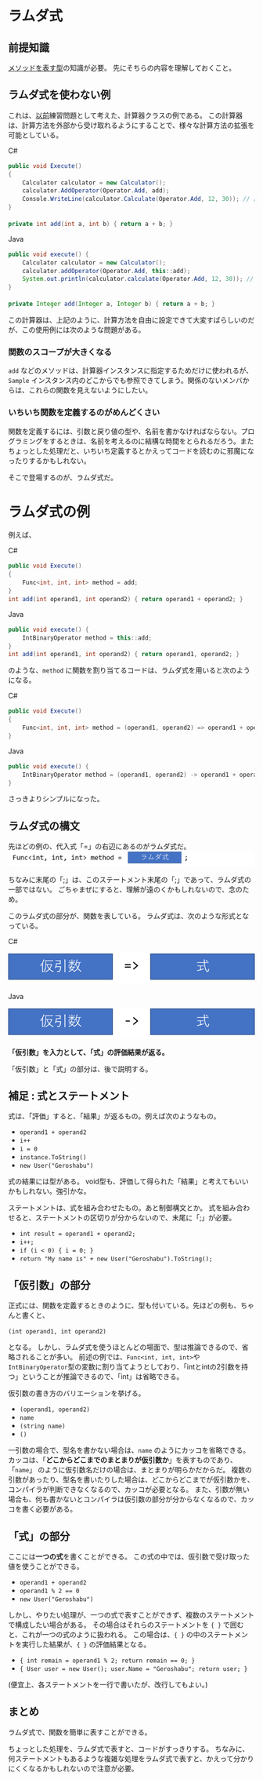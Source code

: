 # ラムダ式

## 前提知識

[メソッドを表す型](../HigherOrderFunction/HigherOrderFunction.md)の知識が必要。
先にそちらの内容を理解しておくこと。

## ラムダ式を使わない例

これは、[以前](../HigherOrderFunction/HigherOrderFunction.md)練習問題として考えた、計算器クラスの例である。
この計算器は、計算方法を外部から受け取れるようにすることで、様々な計算方法の拡張を可能としている。

C#

```csharp
public void Execute()
{
    Calculator calculator = new Calculator();
    calculator.AddOperator(Operator.Add, add);
    Console.WriteLine(calculator.Calculate(Operator.Add, 12, 30)); // 出力 : 42
}

private int add(int a, int b) { return a + b; }
```

Java

```java
public void execute() {
    Calculator calculator = new Calculator();
    calculator.addOperator(Operator.Add, this::add);
    System.out.println(calculator.calculate(Operator.Add, 12, 30)); // 出力 : 42
}

private Integer add(Integer a, Integer b) { return a + b; }
```

この計算器は、上記のように、計算方法を自由に設定できて大変すばらしいのだが、この使用例には次のような問題がある。

### 関数のスコープが大きくなる
`add` などのメソッドは、計算器インスタンスに指定するためだけに使われるが、`Sample` インスタンス内のどこからでも参照できてしまう。関係のないメンバからは、これらの関数を見えないようにしたい。

### いちいち関数を定義するのがめんどくさい
関数を定義するには、引数と戻り値の型や、名前を書かなければならない。プログラミングをするときは、名前を考えるのに結構な時間をとられるだろう。またちょっとした処理だと、いちいち定義するとかえってコードを読むのに邪魔になったりするかもしれない。

そこで登場するのが、ラムダ式だ。

# ラムダ式の例
例えば、

C#

```csharp
public void Execute()
{
    Func<int, int, int> method = add;
}
int add(int operand1, int operand2) { return operand1 + operand2; }
```

Java

```java
public void execute() {
    IntBinaryOperator method = this::add;
}
int add(int operand1, int operand2) { return operand1, operand2; }
```

のような、`method` に関数を割り当てるコードは、ラムダ式を用いると次のようになる。

C#

```csharp
public void Execute()
{
    Func<int, int, int> method = (operand1, operand2) => operand1 + operand2;
}
```

Java

```java
public void execute() {
    IntBinaryOperator method = (operand1, operand2) -> operand1 + operand2;
}
```

さっきよりシンプルになった。

## ラムダ式の構文

先ほどの例の、代入式「=」の右辺にあるのがラムダ式だ。
![Lambda_part.png](./Lambda_part.png)

ちなみに末尾の「;」は、このステートメント末尾の「;」であって、ラムダ式の一部ではない。
ごちゃまぜにすると、理解が遠のくかもしれないので、念のため。

このラムダ式の部分が、関数を表している。
ラムダ式は、次のような形式となっている。

C#

![Lambda_csharp.png](./Lambda_csharp.png)

Java

![Lambda_java.png](./Lambda_java.png)

**「仮引数」を入力として、「式」の評価結果が返る。**

「仮引数」と「式」の部分は、後で説明する。

## 補足 : 式とステートメント

式は、「評価」すると、「結果」が返るもの。例えば次のようなもの。

* `operand1 + operand2`
* `i++`
* `i = 0`
* `instance.ToString()`
* `new User("Geroshabu")`

式の結果には型がある。
void型も、評価して得られた「結果」と考えてもいいかもしれない。強引かな。

ステートメントは、式を組み合わせたもの。あと制御構文とか。
式を組み合わせると、ステートメントの区切りが分からないので、末尾に「;」が必要。

* `int result = operand1 + operand2;`
* `i++;`
* `if (i < 0) { i = 0; }`
* `return "My name is" + new User("Geroshabu").ToString();`

## 「仮引数」の部分

正式には、関数を定義するときのように、型も付いている。先ほどの例も、ちゃんと書くと、

`(int operand1, int operand2)`

となる。
しかし、ラムダ式を使うほとんどの場面で、型は推論できるので、省略されることが多い。
前述の例では、`Func<int, int, int>`や`IntBinaryOperator`型の変数に割り当てようとしており、「intとintの2引数を持つ」ということが推論できるので、「int」は省略できる。

仮引数の書き方のバリエーションを挙げる。

* `(operand1, operand2)`
* `name`
* `(string name)`
* `()`

一引数の場合で、型名を書かない場合は、`name` のようにカッコを省略できる。
カッコは、「**どこからどこまでのまとまりが仮引数か**」を表すものであり、「`name`」 のように仮引数名だけの場合は、まとまりが明らかだからだ。
複数の引数があったり、型名を書いたりした場合は、どこからどこまでが仮引数かを、コンパイラが判断できなくなるので、カッコが必要となる。
また、引数が無い場合も、何も書かないとコンパイラは仮引数の部分が分からなくなるので、カッコを書く必要がある。

## 「式」の部分

ここには**一つの式**を書くことができる。
この式の中では、仮引数で受け取った値を使うことができる。

* `operand1 + operand2`
* `operand1 % 2 == 0`
* `new User("Geroshabu")`

しかし、やりたい処理が、一つの式で表すことができず、複数のステートメントで構成したい場合がある。
その場合はそれらのステートメントを `{ }` で囲むと、これが一つの式のように扱われる。
この場合は、`{ }` の中のステートメントを実行した結果が、`{ }` の評価結果となる。

* `{ int remain = operand1 % 2; return remain == 0; }`
* `{ User user = new User(); user.Name = "Geroshabu"; return user; }`

(便宜上、各ステートメントを一行で書いたが、改行してもよい。)

## まとめ

ラムダ式で、関数を簡単に表すことができる。

ちょっとした処理を、ラムダ式で表すと、コードがすっきりする。
ちなみに、何ステートメントもあるような複雑な処理をラムダ式で表すと、かえって分かりにくくなるかもしれないので注意が必要。
